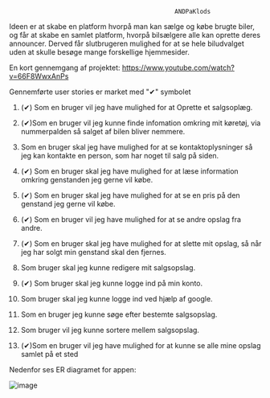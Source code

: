                                                   ANDPaKlods
Ideen er at skabe en platform hvorpå man kan sælge og købe brugte biler, og får at skabe en samlet platform, hvorpå bilsælgere alle kan oprette deres announcer. Derved får slutbrugeren mulighed for at se hele biludvalget uden at skulle besøge mange forskellige hjemmesider.

En kort gennemgang af projektet:
https://www.youtube.com/watch?v=66F8WwxAnPs

Gennemførte user stories er market med "✔" symbolet

1. (✔) Som en bruger vil jeg have mulighed for at Oprette et salgsoplæg.

2. (✔)Som en bruger vil jeg kunne finde infomation omkring mit køretøj, via nummerpalden så salget af bilen bliver nemmere.
 
3.  Som en bruger skal jeg have mulighed for at se kontaktoplysninger så jeg kan kontakte en person, som har noget til salg på siden.
  
4. (✔) Som en bruger skal jeg have mulighed for at læse information omkring genstanden jeg gerne vil købe.         	                                                                                                                                                                                       	
5. (✔) Som en bruger skal jeg have mulighed for at se en pris på den genstand jeg gerne vil købe.
  
6. (✔) Som en bruger vil jeg have mulighed for at se andre opslag fra andre.
  
7. (✔) Som en bruger skal jeg have mulighed for at slette mit opslag, så når jeg har solgt min genstand skal den fjernes.
  
8.  Som bruger skal jeg kunne redigere mit salgsopslag.
  
9. (✔) Som bruger skal jeg kunne logge ind på min konto.
  
10.  Som bruger skal jeg kunne logge ind ved hjælp af google.
  
11. Som en bruger jeg kunne søge efter bestemte salgsopslag.
  
12. Som bruger vil jeg kunne sortere mellem salgsopslag.

13. (✔)Som en bruger vil jeg have mulighed for at kunne se alle mine opslag samlet på et sted 


Nedenfor ses ER diagramet for appen:
                                                                                                                
![image](https://user-images.githubusercontent.com/73698747/167742264-41458754-49eb-4928-884d-7e4f0d2f62a0.png)

